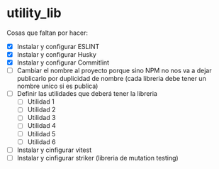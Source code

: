 # utility_lib

Cosas que faltan por hacer:

- [x] Instalar y configurar ESLINT
- [x] Instalar y configurar Husky
- [x] Instalar y configurar Commitlint
- [ ] Cambiar el nombre al proyecto porque sino NPM no nos va a dejar publicarlo por duplicidad de nombre (cada libreria debe tener un nombre unico si es publica)
- [ ] Definir las utilidades que deberá tener la libreria
    - [ ] Utilidad 1
    - [ ] Utilidad 2
    - [ ] Utilidad 3
    - [ ] Utilidad 4
    - [ ] Utilidad 5
    - [ ] Utilidad 6
- [ ] Instalar y cinfigurar vitest
- [ ] Instalar y cinfigurar striker (libreria de mutation testing)

